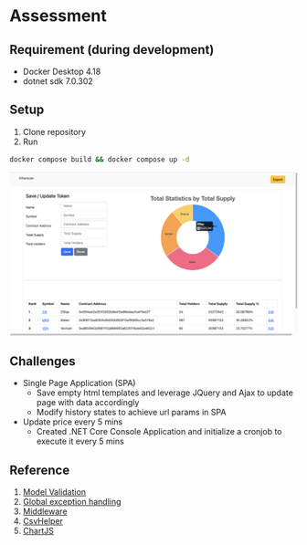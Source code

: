 # Assessment

## Requirement (during development)
- Docker Desktop 4.18
- dotnet sdk 7.0.302

## Setup
1. Clone repository
2. Run
```bash
docker compose build && docker compose up -d
```

<img src="dashboard.png" width="600"/>

## Challenges
- Single Page Application (SPA)
	- Save empty html templates and leverage JQuery and Ajax to update page with data accordingly
	- Modify history states to achieve url params in SPA
- Update price every 5 mins
	- Created .NET Core Console Application and initialize a cronjob to execute it every 5 mins

## Reference
1. [Model Validation](https://learn.microsoft.com/en-us/aspnet/core/mvc/models/validation?view=aspnetcore-7.0)
2. [Global exception handling](https://blog.christian-schou.dk/how-to-do-global-exception-handling-in-net-6-and-7/)
3. [Middleware](https://learn.microsoft.com/en-us/aspnet/core/fundamentals/middleware/write?view=aspnetcore-7.0)
4. [CsvHelper](https://joshclose.github.io/CsvHelper/getting-started/#writing-a-csv-file)
5. [ChartJS](https://www.chartjs.org/)
